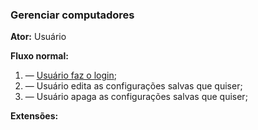 ### Gerenciar computadores

**Ator:** Usuário

**Fluxo normal:**

1. — <ins>Usuário faz o login</ins>;
1. — Usuário edita as configurações salvas que quiser;  
1. — Usuário apaga as configurações salvas que quiser;  

**Extensões:**
